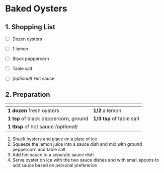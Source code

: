 # Baked Oysters

## 1. Shopping List
- [ ] Dozen oysters
- [ ] 1 lemon
- [ ] Black peppercorn
- [ ] Table salt
- [ ] *(optional)* Hot sauce


## 2. Preparation
|<!-- -->|<!-- -->|
|---|---|
| **1 dozen** fresh oysters | **1/2** a lemon |
| **1 tsp** of black peppercorn, ground | **1/3 tsp** of table salt |
| **1 tbsp** of hot sauce *(optional)* | |

1. Shuck oysters and place on a plate of ice
2. Squeeze the lemon juice into a sauce dish and mix with ground peppercorn and table salt
3. Add hot sauce to a separate sauce dish
4. Serve oyster on ice with the two sauce dishes and with small spoons to add sauce based on personal preference 